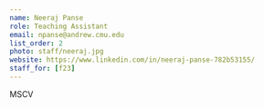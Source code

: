 ```yaml
---
name: Neeraj Panse
role: Teaching Assistant
email: npanse@andrew.cmu.edu
list_order: 2
photo: staff/neeraj.jpg
website: https://www.linkedin.com/in/neeraj-panse-782b53155/
staff_for: [f23]
---
```

MSCV